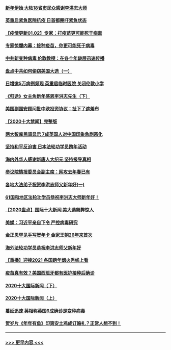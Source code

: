 #### [新年伊始 大陆18省市民众感谢李洪志大师](../pages/prog202/a103023256.md?t=01030401) 
#### [英重启紧急医院抗疫 日首都圈吁紧急状态](../pages/prog202/a103023262.md?t=01030401) 
#### [【疫情更新01.02】专家：打疫苗更可能死于病毒](../pages/prog202/a103020001.md?t=01030401) 
#### [专家惊爆内幕：接种疫苗，你更可能死于病毒](../pages/prog202/a103023064.md?t=01030401) 
#### [中共新变种病毒 伦敦教授：在各个年龄层迅速传播](../pages/prog202/a103022988.md?t=01030401) 
#### [盘点中共如何偷窃美国大选（一）](../pages/prog202/a103022824.md?t=01030401) 
#### [日增逾5万病例频现 英重启临时医院 关闭伦敦小学](../pages/prog202/a103022811.md?t=01030401) 
#### [《归途》女主角新年感恩李洪志先生（下）](../pages/prog202/a103022765.md?t=01030401) 
#### [美国副国安顾问批中欧投资协议：扯下了遮羞布](../pages/prog202/a103022705.md?t=01030401) 
#### [【2020十大禁闻】完整版](../pages/prog202/a103022702.md?t=01030401) 
#### [两大智库民调显示 7成英国人对中国印象急剧恶化](../pages/prog202/a103022686.md?t=01030401) 
#### [坚持和平反迫害  日本法轮功学员跨年活动](../pages/prog202/a103022530.md?t=01030401) 
#### [海内外华人感谢新唐人大纪元 坚持报导真相](../pages/prog202/a103022538.md?t=01030401) 
#### [参议院情报委员会副主席：网攻去年春已有](../pages/prog202/a103022535.md?t=01030401) 
#### [各地大法弟子祝贺李洪志师父新年好(一)](../pages/prog202/a103022456.md?t=01030401) 
#### [61国和地区法轮功学员恭祝李洪志大师新年好！](../pages/prog202/a103022268.md?t=01030401) 
#### [【2020盘点】国际十大新闻 美大选舞弊惊人](../pages/prog202/a103022226.md?t=01030401) 
#### [美媒：习近平亲自下令 严控病毒研究](../pages/prog202/a103022179.md?t=01030401) 
#### [金正恩罕见手写贺年卡 金家王朝26年来首次](../pages/prog202/a103022106.md?t=01030401) 
#### [海外法轮功学员恭祝李洪志师父新年好](../pages/prog202/a103022043.md?t=01030401) 
#### [【重播】迎接2021 各国跨年烟火秀线上看](../pages/prog202/a103021776.md?t=01030401) 
#### [疫苗真有效？美国西班牙都有医护接种后确诊](../pages/prog202/a103021963.md?t=01030401) 
#### [2020十大国际新闻（下）](../pages/prog202/a103021915.md?t=01030401) 
#### [2020十大国际新闻（上）](../pages/prog202/a103021902.md?t=01030401) 
#### [蔓延迅速 英相称英国6成确诊是变种病毒](../pages/prog202/a103021895.md?t=01030401) 
#### [贺岁片《年年有鱼》印第安土鸡成订婚礼？正常人想不到！](../pages/prog202/a103021631.md?t=01030401) 

----
#### [ >>> 更早内容 <<< ](../indexes/prog202-earlier.md)

